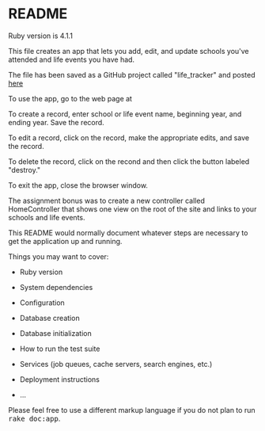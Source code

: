 README
===================

Ruby version is 4.1.1

This file creates an app that lets you add, edit, and update schools you've attended and life events you have had.

The file has been saved as a GitHub project called "life_tracker" and posted [here](https://basecamp.com/1940253/projects/6016749/messages/27170808)

To use the app, go to the web page at

To create a record, enter school or life event name, beginning year, and ending year.
Save the record.

To edit a record, click on the record, make the appropriate edits, and save the record.

To delete the record, click on the recond and then click the button labeled "destroy."

To exit the app, close the browser window.


The assignment bonus was to create a new controller called HomeController that shows one view on the root of the site and links to your schools and life events.


















This README would normally document whatever steps are necessary to get the
application up and running.

Things you may want to cover:

* Ruby version

* System dependencies

* Configuration

* Database creation

* Database initialization

* How to run the test suite

* Services (job queues, cache servers, search engines, etc.)

* Deployment instructions

* ...


Please feel free to use a different markup language if you do not plan to run
<tt>rake doc:app</tt>.
